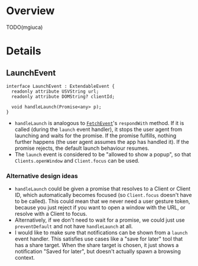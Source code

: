 # Overview

TODO(mgiuca)

# Details

## LaunchEvent

    interface LaunchEvent : ExtendableEvent {
      readonly attribute USVString url;
      readonly attribute DOMString? clientId;

      void handleLaunch(Promise<any> p);
    }

* `handleLaunch` is analogous to
  [`FetchEvent`](https://www.w3.org/TR/service-workers-1/#fetch-event-section)'s
  `respondWith` method. If it is called (during the `launch` event handler), it
  stops the user agent from launching and waits for the promise. If the promise
  fulfills, nothing further happens (the user agent assumes the app has handled
  it). If the promise rejects, the default launch behaviour resumes.
* The `launch` event is considered to be "allowed to show a popup", so that
  `Clients.openWindow` and `Client.focus` can be used.

### Alternative design ideas

* `handleLaunch` could be given a promise that resolves to a Client or Client
  ID, which automatically becomes focused (so `Client.focus` doesn't have to be
  called). This could mean that we never need a user gesture token, because you
  just reject if you want to open a window with the URL, or resolve with a
  Client to focus.
* Alternatively, if we don't need to wait for a promise, we could just use
  `preventDefault` and not have `handleLaunch` at all.
* I would like to make sure that notifications can be shown from a `launch`
  event handler. This satisfies use cases like a "save for later" tool that has
  a share target. When the share target is chosen, it just shows a notification
  "Saved for later", but doesn't actually spawn a browsing context.
